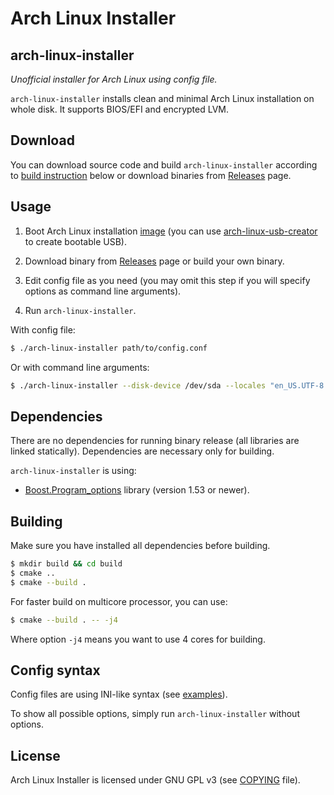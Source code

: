 Arch Linux Installer
====================

arch-linux-installer
--------------------
*Unofficial installer for Arch Linux using config file.*

`arch-linux-installer` installs clean and minimal Arch Linux installation 
on whole disk. It supports BIOS/EFI and encrypted LVM.

Download
--------
You can download source code and build `arch-linux-installer` according to 
[build instruction](#build) below or download binaries from 
[Releases](https://github.com/branoholy/arch-linux-installer/releases) page.

Usage
-----
1. Boot Arch Linux installation [image](https://www.archlinux.org/download/) 
(you can use [arch-linux-usb-creator](https://github.com/branoholy/arch-linux-usb-creator) 
to create bootable USB).

2. Download binary from [Releases](https://github.com/branoholy/arch-linux-installer/releases) 
page or build your own binary.

3. Edit config file as you need (you may omit this step if you will specify 
options as command line arguments).

4. Run `arch-linux-installer`.

With config file:
```bash
$ ./arch-linux-installer path/to/config.conf
```

Or with command line arguments:
```bash
$ ./arch-linux-installer --disk-device /dev/sda --locales "en_US.UTF-8 UTF-8" --lang en_US --hostname my-arch --timezone Europe/Prague
```

Dependencies
------------
There are no dependencies for running binary release (all libraries are linked 
statically). Dependencies are necessary only for building.

`arch-linux-installer` is using:

* [Boost.Program_options](http://www.boost.org/doc/libs/release/doc/html/program_options.html) 
library (version 1.53 or newer).

Building
--------
Make sure you have installed all dependencies before building.

```bash
$ mkdir build && cd build
$ cmake ..
$ cmake --build .
```

For faster build on multicore processor, you can use:

```bash
$ cmake --build . -- -j4
```

Where option `-j4` means you want to use 4 cores for building.

Config syntax
-------------
Config files are using INI-like syntax (see [examples](https://github.com/branoholy/arch-linux-installer/tree/master/examples)).

To show all possible options, simply run `arch-linux-installer` without options.

License
-------
Arch Linux Installer is licensed under GNU GPL v3 (see 
[COPYING](https://github.com/branoholy/arch-linux-installer/blob/master/COPYING) 
file).
